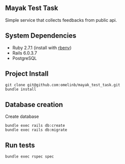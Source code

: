 
Mayak Test Task
-----------

Simple service that collects feedbacks from public api.


System Dependencies
-------------------

- Ruby 2.7.1 (install with [rbenv](https://github.com/sstephenson/rbenv))
- Rails 6.0.3.7
- PostgreSQL

Project Install
-------------------
```shell
git clone git@github.com:omelinb/mayak_test_task.git
bundle install
```

Database creation
-----------------

Create database
```shell
bundle exec rails db:create  
bundle exec rails db:migrate  
```

Run tests
-----------------

```
bundle exec rspec spec
```


